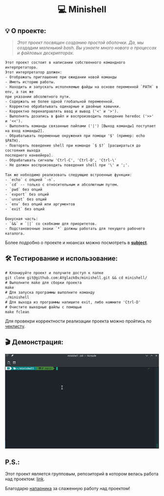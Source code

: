 
<h1 align="center">
💻 Minishell
</h1>

## 💡 О проекте:

> _Этот проект посвящен созданию простой оболочки. Да, мы создадим маленький bash.
Вы узнаете много нового о процессах и файловых дескрипторах._

	Этот проект состоит в написании собственного командного интерпретатора.
	Этот интерпретатор должен:
	- Отображать приглашение при ожидании новой команды
	- Иметь историю работы.
	- Находить и запускать исполняемые файды на основе переменной `PATH` в env, а так же
	при указании абсолютного пути.
	- Содержать не более одной глобальной перемеенной.
	- Корректно обрабатывать одинарные и двойные кавычки.
	- Корректно перенаправлять ввод и вывод ('<' и '>').
	- Выполнять дозапись в файл и воспроизводить поведение heredoc ('>>'  и '<<').
	- Выполнять команды связанные пайпами ('|') [Выход команды1 поступает на вход команды2].
	- Обрабатывать переменные окружения при помощи '$' (пример: echo $PATH).
	- Повторять поведение shell при команде `$ $?` [расшираться до состояния выхода
	последнего конвейера].
	- Обрабатывать сигналы 'Ctrl-C', 'Ctrl-D', 'Ctrl-\'
	- Не должен воспроизводить поведения shell при '\' и ';'.

	Так же нобходимо реализовать следующие встроенные функции:
	- `echo` с опцией `-n`.
	- `cd` -- только с относительным и абсолютным путем.
	- `pwd` без опций
	- `export` без опций
    - `unset` без опций
    - `env` без опций или аргументов
    - `exit` без опций
    
    Бонусная часть:
    - `&&` и `||` со скобками для приоритетов.
	- Подстановочные знаки `*` должны работать для текущего рабочего каталога.

Более подробно о проекте и нюансах можно посмотреть в  [**subject**](https://github.com/AYglazk0v/minishell/blob/main/additionally/Subject.pdf).

## 🛠 Тестирование и использование:

	# Клонируйте проект и получите доступ к папке
	git clone git@github.com:AYglazk0v/minishell.git && cd minishell/
	# Выполните make для сборки проекта
	make
	# Для запуска программы выполните команду
	./minishell
	# Для выхода из программы напишите exit, либо нажмите 'Ctrl-D'
	# Очистите выходные файлы с помощью
	make fclean

Для провекри корректности реализации проекта можно пройтись по [чеклисту](https://github.com/AYglazk0v/minishell/blob/main/additionally/checklist(old).pdf).

## 🎬 Демонстрация:
![exec](https://github.com/AYglazk0v/minishell/blob/main/additionally/exec.gif)
## P.S.:
Этот проект является групповым, репозиторий в котором велась работа над проектом: [link](https://github.com/MKKurbandibirov/Minishell).

Благодарю [напарника](https://github.com/MKKurbandibirov) за слаженную работу над проектом!

